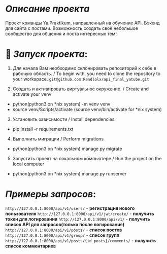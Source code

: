 # *Описание проекта*
Проект команды Ya.Praktikum, направленный на обучение API.
Бэкенд для сайта с постами. Возможность создать своё небольшое сообщество для общения и поста интересных тем!

# :ghost: *Запуск проекта*:
1. Для начала Вам необходимо склонировать репозиторий к себе в рабочую область. / To begin with, you need to clone the repository to your workspace.
`git@github.com:Rendlolx/api_final_yatube.git`

2. Создать и активировать виртуальное окружение. / Create and activate your venv
- python(python3 on *nix system) -m venv venv
- source venv/Scripts/activate (source venv/bin/activate for *nix system)

3. Установить зависимости / Install dependencies
- pip install -r requirements.txt

4. Выполнить миграции / Perform migrations
- python(python3 on *nix system) manage.py migrate

5. Запустить проект на локальном компьютере / Run the project on the local computer
- python(python3 on *nix system) manage.py runserver

# *Примеры запросов*:
`http://127.0.0.1:8000/api/v1/users/` - **регистрация нового пользователя**
`http://127.0.0.1:8000/api/v1/jwt/create/` - **получить токен для логирования**
`http://127.0.0.1:8000/api/v1/` - **получить список API для запросов(только после логирования)**
`http://127.0.0.1:8000/api/v1/posts/` - **список постов**
`http://127.0.0.1:8000/api/v1/group/` - **список групп**
`http://127.0.0.1:8000/api/v1/posts/{id_posts}/comments/` - **получить список комментариев**